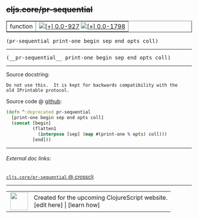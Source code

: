 ## ~~cljs.core/pr-sequential~~



 <table border="1">
<tr>
<td>function</td>
<td><a href="https://github.com/cljsinfo/cljs-api-docs/tree/0.0-927"><img valign="middle" alt="[+] 0.0-927" title="Added in 0.0-927" src="https://img.shields.io/badge/+-0.0--927-lightgrey.svg"></a> <a href="https://github.com/cljsinfo/cljs-api-docs/tree/0.0-1798"><img valign="middle" alt="[×] 0.0-1798" title="Removed in 0.0-1798" src="https://img.shields.io/badge/×-0.0--1798-red.svg"></a> </td>
</tr>
</table>

<samp>(pr-sequential print-one begin sep end opts coll)</samp><br>

---

 <samp>
(__pr-sequential__ print-one begin sep end opts coll)<br>
</samp>

---





Source docstring:

```
Do not use this.  It is kept for backwards compatibility with the
old IPrintable protocol.
```


Source code @ [github]():

```clj
(defn ^:deprecated pr-sequential
  [print-one begin sep end opts coll]
  (concat [begin]
          (flatten1
            (interpose [sep] (map #(print-one % opts) coll)))
          [end]))
```

<!--
Repo - tag - source tree - lines:

 <pre>

</pre>

-->

---



###### External doc links:

[`cljs.core/pr-sequential` @ crossclj](http://crossclj.info/fun/cljs.core.cljs/pr-sequential.html)<br>

---

 <table>
<tr><td>
<img valign="middle" align="right" width="48px" src="http://i.imgur.com/Hi20huC.png">
</td><td>
Created for the upcoming ClojureScript website.<br>
[edit here] | [learn how]
</td></tr></table>

[edit here]:https://github.com/cljsinfo/cljs-api-docs/blob/master/cljsdoc/cljs.core/pr-sequential.cljsdoc
[learn how]:https://github.com/cljsinfo/cljs-api-docs/wiki/cljsdoc-files

<!--

This information was too distracting to show to readers, but I'll leave it
commented here since it is helpful to:

- pretty-print the data used to generate this document
- and show how to retrieve that data



The API data for this symbol:

```clj
{:ns "cljs.core",
 :name "pr-sequential",
 :signature ["[print-one begin sep end opts coll]"],
 :history [["+" "0.0-927"] ["-" "0.0-1798"]],
 :type "function",
 :full-name-encode "cljs.core/pr-sequential",
 :source {:code "(defn ^:deprecated pr-sequential\n  [print-one begin sep end opts coll]\n  (concat [begin]\n          (flatten1\n            (interpose [sep] (map #(print-one % opts) coll)))\n          [end]))",
          :title "Source code",
          :repo "clojurescript",
          :tag "r1586",
          :filename "src/cljs/cljs/core.cljs",
          :lines [6210 6217]},
 :usage ["(pr-sequential print-one begin sep end opts coll)"],
 :full-name "cljs.core/pr-sequential",
 :docstring "Do not use this.  It is kept for backwards compatibility with the\nold IPrintable protocol.",
 :removed {:in "0.0-1798", :last-seen "0.0-1586"}}

```

Retrieve the API data for this symbol:

```clj
;; from Clojure REPL
(require '[clojure.edn :as edn])
(-> (slurp "https://raw.githubusercontent.com/cljsinfo/cljs-api-docs/catalog/cljs-api.edn")
    (edn/read-string)
    (get-in [:symbols "cljs.core/pr-sequential"]))
```

-->
